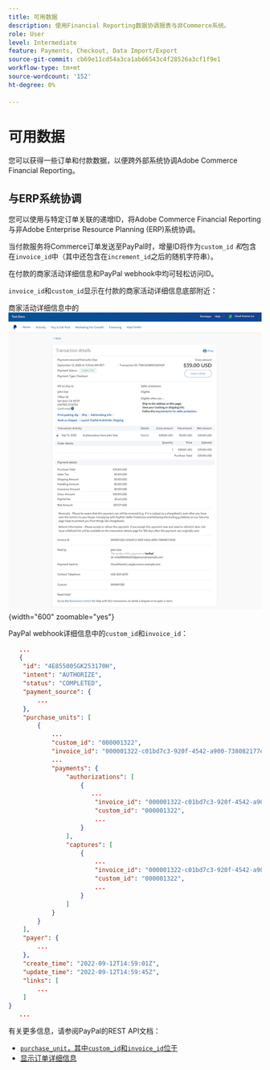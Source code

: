 ```yaml
---
title: 可用数据
description: 使用Financial Reporting数据协调报表与非Commerce系统。
role: User
level: Intermediate
feature: Payments, Checkout, Data Import/Export
source-git-commit: cb69e11cd54a3ca1ab66543c4f28526a3cf1f9e1
workflow-type: tm+mt
source-wordcount: '152'
ht-degree: 0%

---
```


# 可用数据

您可以获得一些订单和付款数据，以便跨外部系统协调Adobe Commerce Financial Reporting。

## 与ERP系统协调

您可以使用与特定订单关联的递增ID，将Adobe Commerce Financial Reporting与非Adobe Enterprise Resource Planning (ERP)系统协调。

当付款服务将Commerce订单发送至PayPal时，增量ID将作为`custom_id` _和_&#x200B;包含在`invoice_id`中（其中还包含在`increment_id`之后的随机字符串）。

在付款的商家活动详细信息和PayPal webhook中均可轻松访问ID。

`invoice_id`和`custom_id`显示在付款的商家活动详细信息底部附近：

商家活动详细信息中的![`custom_id`](assets/merchant-activity-ids.png){width="600" zoomable="yes"}

PayPal webhook详细信息中的`custom_id`和`invoice_id`：

```json
   ...
   {
    "id": "4E855005GK253170H",
    "intent": "AUTHORIZE",
    "status": "COMPLETED",
    "payment_source": {
        ...
    },
    "purchase_units": [
        {
            ...
            "custom_id": "000001322",
            "invoice_id": "000001322-c01bd7c3-920f-4542-a900-738082177e92",
            ...
            "payments": {
                "authorizations": [
                    {
                       ...
                        "invoice_id": "000001322-c01bd7c3-920f-4542-a900-738082177e92",
                        "custom_id": "000001322",
                        ...
                    }
                ],
                "captures": [
                    {
                        ...
                        "invoice_id": "000001322-c01bd7c3-920f-4542-a900-738082177e92",
                        "custom_id": "000001322",
                        ...
                    }
                ]
            }
        }
    ],
    "payer": {
        ...
    },
    "create_time": "2022-09-12T14:59:01Z",
    "update_time": "2022-09-12T14:59:45Z",
    "links": [
        ...
    ]
}
   ...
```

有关更多信息，请参阅PayPal的REST API文档：

* [`purchase_unit`，其中`custom_id`和`invoice_id`位于](https://developer.paypal.com/docs/api/orders/v2/#definition-purchase_unit)
* [显示订单详细信息](https://developer.paypal.com/docs/api/orders/v2/#orders_get)
